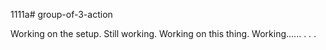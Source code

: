 1111a# group-of-3-action

Working on the setup.
Still working.
Working on this thing.
Working......
.
.
.